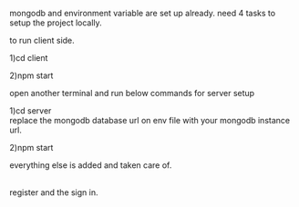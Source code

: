 mongodb and environment variable are set up already.
need 4 tasks to setup the project locally.

to run client side.
<br/>


1)cd client 
<br/>

2)npm start
<br/>

open another terminal and run below commands for server setup
<br/>

1)cd server
<br/>
replace the  mongodb database url on env file with your mongodb instance url. 
<br/>

2)npm start
<br/>


everything else is added and taken care of.

<br/>
register and the sign in. 







